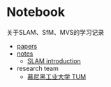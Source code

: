 # Notebook

关于SLAM、SfM、MVS的学习记录

- [papers](./papers)
- [notes](./notes)
  - [SLAM introduction](./notes/SLAM_introduction.md)
- research team
  - [慕尼黑工业大学 TUM](https://vision.in.tum.de/research/vslam)
